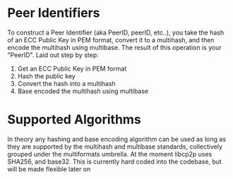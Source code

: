 # Peer Identifiers

To construct a Peer Identifier (aka PeerID, peerID, etc..), you take the hash of an ECC Public Key in PEM format, convert it to a multihash, and then encode the multihash using multibase. The result of this operation is your "PeerID". Laid out step by step:

1) Get an ECC Public Key in PEM format
2) Hash the public key
3) Convert the hash into a multihash
4) Base encoded the multihash using multibase

# Supported Algorithms

In theory any hashing and base encoding algorithm can be used as long as they are supported by the multihash and multibase standards, collectively grouped under the multiformats umbrella. At the moment libcp2p uses SHA256, and base32. This is currently hard coded into the codebase, but will be made flexible later on
